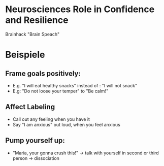 # Neurosciences Role in Confidence and Resilience

Brainhack "Brain Speach"

# Beispiele

## Frame goals positively:
  - E.g. "I will eat healthy snacks" instead of : "I will not snack"
  - E.g: "Do not loose your temper" to "Be calm!"
 
    
## Affect Labeling
  - Call out any feeling when you have it
  - Say "I am anxious" out loud, when you feel anxious

## Pump yourself up:
  - "Maria, your gonna crush this!" -> talk with yourself in second or third person -> dissociation

